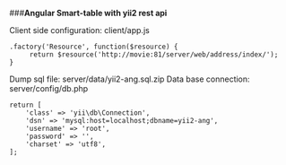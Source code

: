
###**Angular Smart-table with yii2 rest api**



Client side configuration:
client/app.js
```
.factory('Resource', function($resource) {
     return $resource('http://movie:81/server/web/address/index/');
}
```
         
Dump sql file: server/data/yii2-ang.sql.zip
Data base connection:
server/config/db.php
```
return [
    'class' => 'yii\db\Connection',
    'dsn' => 'mysql:host=localhost;dbname=yii2-ang',
    'username' => 'root',
    'password' => '',
    'charset' => 'utf8',
];
```
